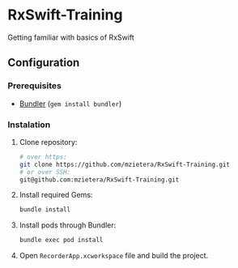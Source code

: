 # RxSwift-Training
Getting familiar with basics of RxSwift

## Configuration

### Prerequisites

- [Bundler](http://bundler.io) (`gem install bundler`)

### Instalation

1. Clone repository:

	```bash
	# over https:
	git clone https://github.com/mzietera/RxSwift-Training.git
	# or over SSH:
	git@github.com:mzietera/RxSwift-Training.git
	```

2. Install required Gems:
	
	```bash
	bundle install
	```

3. Install pods through Bundler:

	```bash
	bundle exec pod install
	```
	
4. Open `RecorderApp.xcworkspace` file and build the project.
